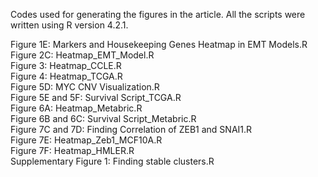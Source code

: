 Codes used for generating the figures in the article. All the scripts were written using R version 4.2.1.

Figure 1E: Markers and Housekeeping Genes Heatmap in EMT Models.R  
Figure 2C: Heatmap_EMT_Model.R  
Figure 3: Heatmap_CCLE.R  
Figure 4: Heatmap_TCGA.R  
Figure 5D: MYC CNV Visualization.R  
Figure 5E and 5F: Survival Script_TCGA.R  
Figure 6A: Heatmap_Metabric.R  
Figure 6B and 6C: Survival Script_Metabric.R  
Figure 7C and 7D: Finding Correlation of ZEB1 and SNAI1.R  
Figure 7E: Heatmap_Zeb1_MCF10A.R  
Figure 7F: Heatmap_HMLER.R  
Supplementary Figure 1: Finding stable clusters.R
